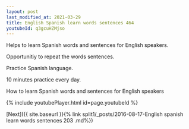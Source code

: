 ```yaml
---
layout: post
last_modified_at: 2021-03-29
title: English Spanish learn words sentences 464 
youtubeId: q3gcuHZMjso
---
```

 
 
Helps to learn Spanish words and sentences for English speakers.

Opportunitiy to repeat the words sentences. 

Practice Spanish language. 
 
10 minutes practice every day. 
 
How to learn Spanish words and sentences for English speakers 
 
{% include youtubePlayer.html id=page.youtubeId %}
 
 
[Next]({{ site.baseurl }}{% link  split1/_posts/2016-08-17-English spanish learn words sentences 203 .md%})
 
